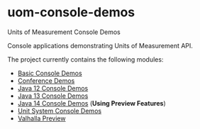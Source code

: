 uom-console-demos
=========

Units of Measurement Console Demos

Console applications demonstrating Units of Measurement API.

The project currently contains the following modules:

- [Basic Console Demos](basic)
- [Conference Demos](conference)
- [Java 12 Console Demos](java12)
- [Java 13 Console Demos](java13)
- [Java 14 Console Demos](java14) (**Using Preview Features**)
- [Unit System Console Demos](systems)
- [Valhalla Preview](valhalla)